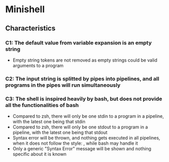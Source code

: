 # Minishell

## Characteristics

### C1: The default value from variable expansion is an empty string
- Empty string tokens are not removed as empty strings could be valid arguments to a program

### C2: The input string is splitted by pipes into pipelines, and all programs in the pipes will run simultaneously

### C3: The shell is inspired heavily by bash, but does not provide all the functionalities of bash
- Compared to zsh, there will only be one stdin to a program in a pipeline, with the latest one being that stdin
- Compared to zsh, there will only be one stdout to a program in a pipeline, with the latest one being that stdout
- Syntax error will be thrown, and nothing gets executed in all pipelines, when it does not follow the style: <operator> <arg>, while bash may handle it
- Only a generic "Syntax Error" message will be shown and nothing specific about it is known